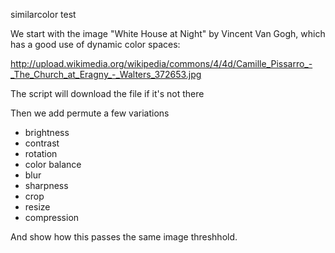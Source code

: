 similarcolor test


We start with the image "White House at Night" by Vincent Van Gogh, which has a good use of dynamic color spaces:

http://upload.wikimedia.org/wikipedia/commons/4/4d/Camille_Pissarro_-_The_Church_at_Eragny_-_Walters_372653.jpg

The script will download the file if it's not there


Then we add permute a few variations

 * brightness
 * contrast
 * rotation
 * color balance
 * blur
 * sharpness
 * crop
 * resize
 * compression

And show how this passes the same image threshhold.
